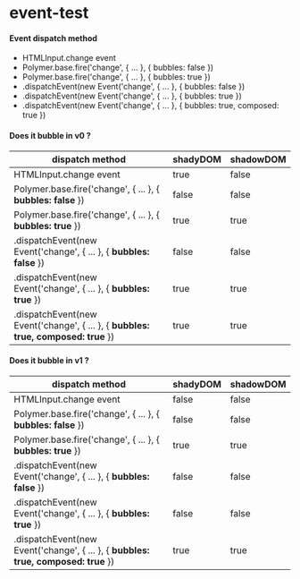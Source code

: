 # event-test

#### Event dispatch method
* HTMLInput.change event
* Polymer.base.fire('change', { ... }, { bubbles: false })
* Polymer.base.fire('change', { ... }, { bubbles: true })
* .dispatchEvent(new Event('change', { ... }, { bubbles: false })
* .dispatchEvent(new Event('change', { ... }, { bubbles: true })
* .dispatchEvent(new Event('change', { ... }, { bubbles: true, composed: true })

#### Does it bubble in v0 ?

| dispatch method | shadyDOM | shadowDOM |
| ------- | -------- | -------- |
| HTMLInput.change event | true | false |
| Polymer.base.fire('change', { ... }, { **bubbles: false** }) | false | false |
| Polymer.base.fire('change', { ... }, { **bubbles: true** }) | true | true |
| .dispatchEvent(new Event('change', { ... }, { **bubbles: false** }) | false | false |
| .dispatchEvent(new Event('change', { ... }, { **bubbles: true** }) | true | true |
| .dispatchEvent(new Event('change', { ... }, { **bubbles: true, composed: true** }) | true | true |

#### Does it bubble in v1 ?
| dispatch method | shadyDOM | shadowDOM |
| ------- | -------- | -------- |
| HTMLInput.change event | false | false |
| Polymer.base.fire('change', { ... }, { **bubbles: false** }) | false | false |
| Polymer.base.fire('change', { ... }, { **bubbles: true** }) | true | true |
| .dispatchEvent(new Event('change', { ... }, { **bubbles: false** }) | false | false |
| .dispatchEvent(new Event('change', { ... }, { **bubbles: true** }) | false | false |
| .dispatchEvent(new Event('change', { ... }, { **bubbles: true, composed: true** }) | true | true |


